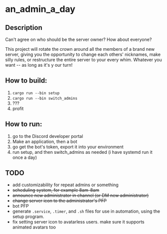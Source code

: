 # an_admin_a_day
## Description
Can't agree on who should be the server owner? How about everyone?

This project will rotate the crown around all the members of a brand new server, giving you the opportunity to change each others' nicknames, make silly rules, or restructure the entire server to your every whim. Whatever you want -- as long as it's y our turn!

## How to build:
1) `cargo run --bin setup`
2) `cargo run --bin switch_admins`
3) ???
4) profit

## How to run:
1) go to the Discord developer portal
2) Make an application, then a bot
3) go get the bot's token, export it into your environment
4) run setup, and then switch_admins as needed (i have systemd run it once a day)

## TODO
* add customizability for repeat admins or something
* ~~scheduling system, for example 8am-8am~~
* ~~announce new administrator in channel (or DM new administrator)~~
* ~~change server icon to the administrator's PFP~~
* bot PFP
* generate `.service`, `.timer`, and `.sh` files for use in automation, using the setup program.
* fix setting server icon to avatarless users. make sure it supports animated avatars too
